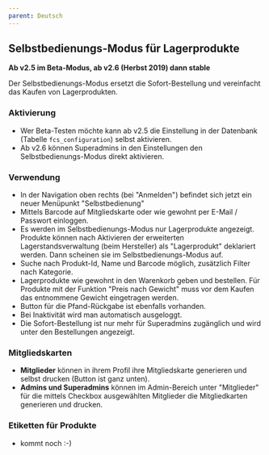 ```yaml
---
parent: Deutsch
---
```

## Selbstbedienungs-Modus für Lagerprodukte

**Ab v2.5 im Beta-Modus, ab v2.6 (Herbst 2019) dann stable**

Der Selbstbedienungs-Modus ersetzt die Sofort-Bestellung und vereinfacht das Kaufen von Lagerprodukten.

### Aktivierung
* Wer Beta-Testen möchte kann ab v2.5 die Einstellung in der Datenbank (Tabelle `fcs_configuration`) selbst aktivieren.
* Ab v2.6 können Superadmins in den Einstellungen den Selbstbedienungs-Modus direkt aktivieren.

### Verwendung
* In der Navigation oben rechts (bei "Anmelden") befindet sich jetzt ein neuer Menüpunkt "Selbstbedienung"
* Mittels Barcode auf Mitgliedskarte oder wie gewohnt per E-Mail / Passwort einloggen.
* Es werden im Selbstbedienungs-Modus nur Lagerprodukte angezeigt. Produkte können nach Aktivieren der erweiterten Lagerstandsverwaltung (beim Hersteller) als "Lagerprodukt" deklariert werden. Dann scheinen sie im Selbstbedienungs-Modus auf.
* Suche nach Produkt-Id, Name und Barcode möglich, zusätzlich Filter nach Kategorie.
* Lagerprodukte wie gewohnt in den Warenkorb geben und bestellen. Für Produkte mit der Funktion "Preis nach Gewicht" muss vor dem Kaufen das entnommene Gewicht eingetragen werden.
* Button für die Pfand-Rückgabe ist ebenfalls vorhanden. 
* Bei Inaktivität wird man automatisch ausgeloggt.
* Die Sofort-Bestellung ist nur mehr für Superadmins zugänglich und wird unter den Bestellungen angezeigt.

### Mitgliedskarten
* **Mitglieder** können in ihrem Profil ihre Mitgliedskarte generieren und selbst drucken (Button ist ganz unten).
* **Admins und Superadmins** können im Admin-Bereich unter "Mitglieder" für die mittels Checkbox ausgewählten Mitglieder die Mitgliedkarten generieren und drucken.


### Etiketten für Produkte
* kommt noch :-)
